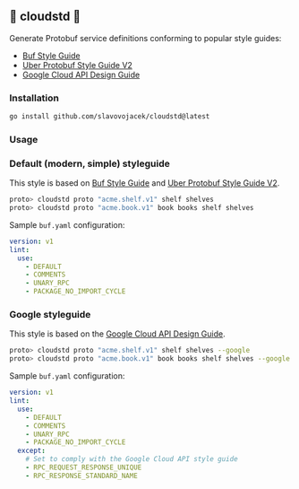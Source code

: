## 🍬 cloudstd 🍬

Generate Protobuf service definitions conforming to popular style guides:

- [Buf Style Guide](https://docs.buf.build/best-practices/style-guide)
- [Uber Protobuf Style Guide V2](https://github.com/uber/prototool/blob/dev/style/README.md)
- [Google Cloud API Design Guide](https://cloud.google.com/apis/design)

### Installation

```sh
go install github.com/slavovojacek/cloudstd@latest
```

### Usage

### Default (modern, simple) styleguide

This style is based on [Buf Style Guide](https://docs.buf.build/best-practices/style-guide) and [Uber Protobuf Style Guide V2](https://github.com/uber/prototool/blob/dev/style/README.md).

```sh
proto> cloudstd proto "acme.shelf.v1" shelf shelves
proto> cloudstd proto "acme.book.v1" book books shelf shelves
```

Sample `buf.yaml` configuration:

```yaml
version: v1
lint:
  use:
    - DEFAULT
    - COMMENTS
    - UNARY_RPC
    - PACKAGE_NO_IMPORT_CYCLE
```


### Google styleguide

This style is based on the [Google Cloud API Design Guide](https://cloud.google.com/apis/design).

```sh
proto> cloudstd proto "acme.shelf.v1" shelf shelves --google
proto> cloudstd proto "acme.book.v1" book books shelf shelves --google
```

Sample `buf.yaml` configuration:

```yaml
version: v1
lint:
  use:
    - DEFAULT
    - COMMENTS
    - UNARY_RPC
    - PACKAGE_NO_IMPORT_CYCLE
  except:
    # Set to comply with the Google Cloud API style guide
    - RPC_REQUEST_RESPONSE_UNIQUE
    - RPC_RESPONSE_STANDARD_NAME
```
